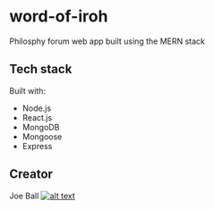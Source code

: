 # word-of-iroh
Philosphy forum web app built using the MERN stack

## Tech stack
Built with:
- Node.js
- React.js
- MongoDB
- Mongoose
- Express

## Creator
Joe Ball [![alt text][1.1]][1]

[1.1]: http://i.imgur.com/9I6NRUm.png
[1]: http://www.github.com/6joeb
